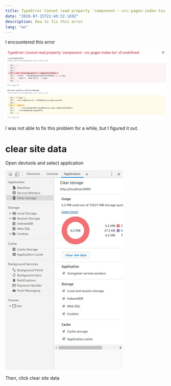 ```yaml
---
title: TypeError Cannot read property 'component---src-pages-index-tsx' of undefined
date: "2020-07-15T21:40:32.169Z"
description: How to fix this error
lang: "en"
---
```


I encountered this error

![error](./error-page.jpg)

I was not able to fix this problem for a while, but I figured it out.

# clear site data

Open devtools and select application

![select](./select.jpg)

Then, click clear site data
